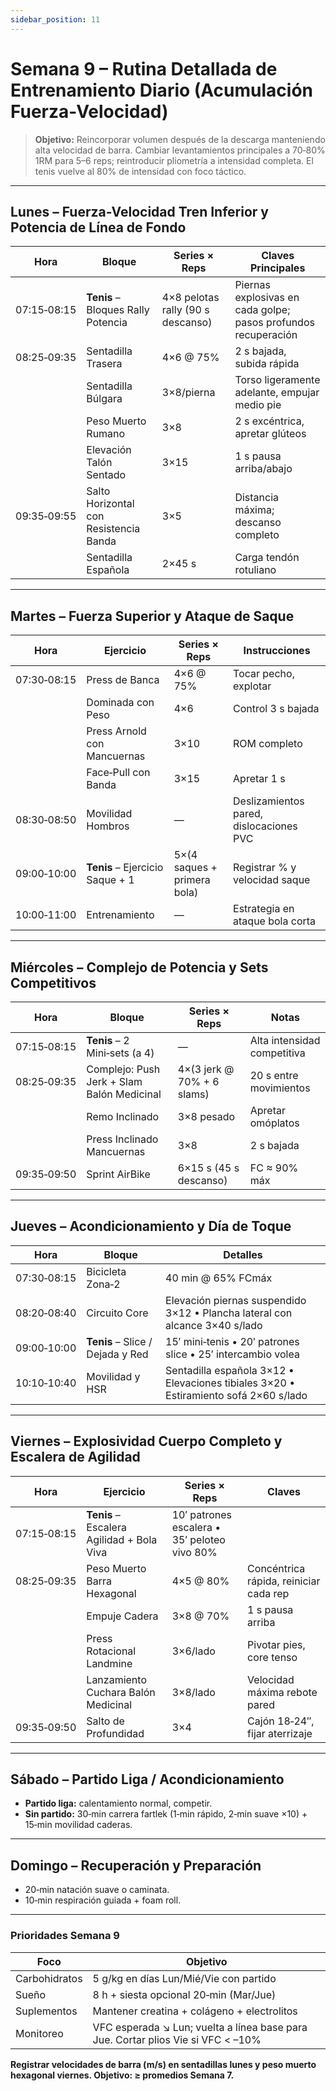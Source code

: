 ```yaml
---
sidebar_position: 11
---
```


# Semana 9 – Rutina Detallada de Entrenamiento Diario (Acumulación Fuerza-Velocidad)

> **Objetivo:** Reincorporar volumen después de la descarga manteniendo alta velocidad de barra. Cambiar levantamientos principales a 70‑80% 1RM para 5–6 reps; reintroducir pliometría a intensidad completa. El tenis vuelve al 80% de intensidad con foco táctico.

---

## Lunes – Fuerza-Velocidad Tren Inferior y Potencia de Línea de Fondo

| Hora        | Bloque                                 | Series × Reps                     | Claves Principales                                             |
| ----------- | -------------------------------------- | --------------------------------- | -------------------------------------------------------------- |
| 07:15‑08:15 | **Tenis** – Bloques Rally Potencia     | 4×8 pelotas rally (90 s descanso) | Piernas explosivas en cada golpe; pasos profundos recuperación |
| 08:25‑09:35 | Sentadilla Trasera                     | 4×6 @ 75%                         | 2 s bajada, subida rápida                                      |
|             | Sentadilla Búlgara                     | 3×8/pierna                        | Torso ligeramente adelante, empujar medio pie                  |
|             | Peso Muerto Rumano                     | 3×8                               | 2 s excéntrica, apretar glúteos                                |
|             | Elevación Talón Sentado                | 3×15                              | 1 s pausa arriba/abajo                                         |
| 09:35‑09:55 | Salto Horizontal con Resistencia Banda | 3×5                               | Distancia máxima; descanso completo                            |
|             | Sentadilla Española                    | 2×45 s                            | Carga tendón rotuliano                                         |

---

## Martes – Fuerza Superior y Ataque de Saque

| Hora        | Ejercicio                       | Series × Reps               | Instrucciones                           |
| ----------- | ------------------------------- | --------------------------- | --------------------------------------- |
| 07:30‑08:15 | Press de Banca                  | 4×6 @ 75%                   | Tocar pecho, explotar                   |
|             | Dominada con Peso               | 4×6                         | Control 3 s bajada                      |
|             | Press Arnold con Mancuernas     | 3×10                        | ROM completo                            |
|             | Face‑Pull con Banda             | 3×15                        | Apretar 1 s                             |
| 08:30‑08:50 | Movilidad Hombros               | —                           | Deslizamientos pared, dislocaciones PVC |
| 09:00‑10:00 | **Tenis** – Ejercicio Saque + 1 | 5×(4 saques + primera bola) | Registrar % y velocidad saque           |
| 10:00‑11:00 | Entrenamiento                   | —                           | Estrategia en ataque bola corta         |

---

## Miércoles – Complejo de Potencia y Sets Competitivos

| Hora        | Bloque                                     | Series × Reps              | Notas                       |
| ----------- | ------------------------------------------ | -------------------------- | --------------------------- |
| 07:15‑08:15 | **Tenis** – 2 Mini‑sets (a 4)              | —                          | Alta intensidad competitiva |
| 08:25‑09:35 | Complejo: Push Jerk + Slam Balón Medicinal | 4×(3 jerk @ 70% + 6 slams) | 20 s entre movimientos      |
|             | Remo Inclinado                             | 3×8 pesado                 | Apretar omóplatos           |
|             | Press Inclinado Mancuernas                 | 3×8                        | 2 s bajada                  |
| 09:35‑09:50 | Sprint AirBike                             | 6×15 s (45 s descanso)     | FC ≈ 90% máx                |

---

## Jueves – Acondicionamiento y Día de Toque

| Hora        | Bloque                           | Detalles                                                                             |
| ----------- | -------------------------------- | ------------------------------------------------------------------------------------ |
| 07:30‑08:15 | Bicicleta Zona‑2                 | 40 min @ 65% FCmáx                                                                   |
| 08:20‑08:40 | Circuito Core                    | Elevación piernas suspendido 3×12 • Plancha lateral con alcance 3×40 s/lado          |
| 09:00‑10:00 | **Tenis** – Slice / Dejada y Red | 15′ mini‑tenis • 20′ patrones slice • 25′ intercambio volea                          |
| 10:10‑10:40 | Movilidad y HSR                  | Sentadilla española 3×12 • Elevaciones tibiales 3×20 • Estiramiento sofá 2×60 s/lado |

---

## Viernes – Explosividad Cuerpo Completo y Escalera de Agilidad

| Hora        | Ejercicio                                 | Series × Reps                                | Claves                                 |
| ----------- | ----------------------------------------- | -------------------------------------------- | -------------------------------------- |
| 07:15‑08:15 | **Tenis** – Escalera Agilidad + Bola Viva | 10′ patrones escalera • 35′ peloteo vivo 80% |
| 08:25‑09:35 | Peso Muerto Barra Hexagonal               | 4×5 @ 80%                                    | Concéntrica rápida, reiniciar cada rep |
|             | Empuje Cadera                             | 3×8 @ 70%                                    | 1 s pausa arriba                       |
|             | Press Rotacional Landmine                 | 3×6/lado                                     | Pivotar pies, core tenso               |
|             | Lanzamiento Cuchara Balón Medicinal       | 3×8/lado                                     | Velocidad máxima rebote pared          |
| 09:35‑09:50 | Salto de Profundidad                      | 3×4                                          | Cajón 18‑24″, fijar aterrizaje         |

---

## Sábado – Partido Liga / Acondicionamiento

- **Partido liga:** calentamiento normal, competir.
- **Sin partido:** 30‑min carrera fartlek (1‑min rápido, 2‑min suave ×10) + 15‑min movilidad caderas.

---

## Domingo – Recuperación y Preparación

- 20‑min natación suave o caminata.
- 10‑min respiración guiada + foam roll.

---

### Prioridades Semana 9

| Foco          | Objetivo                                                                         |
| ------------- | -------------------------------------------------------------------------------- |
| Carbohidratos | 5 g/kg en días Lun/Mié/Vie con partido                                           |
| Sueño         | 8 h + siesta opcional 20‑min (Mar/Jue)                                           |
| Suplementos   | Mantener creatina + colágeno + electrolitos                                      |
| Monitoreo     | VFC esperada ↘ Lun; vuelta a línea base para Jue. Cortar plios Vie si VFC < –10% |

**Registrar velocidades de barra (m/s) en sentadillas lunes y peso muerto hexagonal viernes. Objetivo: ≥ promedios Semana 7.**
